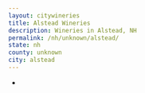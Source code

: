 ```yaml
---
layout: citywineries
title: Alstead Wineries
description: Wineries in Alstead, NH
permalink: /nh/unknown/alstead/
state: nh
county: unknown
city: alstead
---
```

-

